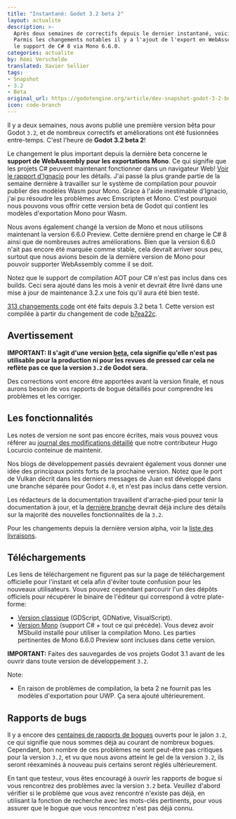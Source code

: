 ```yaml
---
title: "Instantané: Godot 3.2 beta 2"
layout: actualite
description: >-
  Après deux semaines de correctifs depuis le dernier instantané, voici Godot 3.2 beta 2.
  Parmis les changements notables il y a l'ajout de l'export en WebAssembly pour les versions Mono ainsi que
  le support de C# 8 via Mono 6.6.0.
categories: actualite
by: Rémi Verschelde 
translated: Xavier Sellier
tags:
- Snapshot
- 3.2
- Beta
original_url: https://godotengine.org/article/dev-snapshot-godot-3-2-beta-2
icon: code-branch
---
```

Il y a deux semaines, nous avons publié une première version bêta pour Godot `3.2`, et de nombreux correctifs et améliorations ont été fusionnées entre-temps. C'est l'heure de **Godot 3.2 beta 2**!

Le changement le plus important depuis la dernière beta concerne le **support de WebAssembly pour les exportations Mono**. Ce qui signifie que les projets C# peuvent maintenant fonctionner dans un navigateur Web! [Voir le rapport d'Ignacio](/actualite-csharpprogressreport/) pour les détails. J'ai passé la plus grande partie de la semaine dernière à travailler sur le système de compilation pour pouvoir publier des modèles Wasm pour Mono. Gràce à l'aide inestimable d'Ignacio, j'ai pu résoudre les problèmes avec Emscripten et Mono. C'est pourquoi nous pouvons vous offrir cette version beta de Godot qui contient les modèles d'exportation Mono pour Wasm.

Nous avons également changé la version de Mono et nous utilisons maintenant la version 6.6.0 Preview. Cette dernière prend en charge le C# 8 ainsi que de nombreuses autres améliorations. Bien que la version 6.6.0 n'ait pas encore été marquée comme stable, cela devrait arriver sous peu, surtout que nous avions besoin de la dernière version de Mono pour pouvoir supporter WebAssembly comme il se doit.

Notez que le support de compilation AOT pour C# n'est pas inclus dans ces builds. Ceci sera ajouté dans les mois à venir et devrait être livré dans une mise à jour de maintenance 3.2.x une fois qu'il aura été bien testé.

[313 changements code](https://github.com/godotengine/godot/compare/077b5f6c2c06bb2c0af525ee25f87e0db719f9d2...b7ea22c5d203da1b592a743a4c893de25cd34408) ont été faits depuis 3.2 beta 1. Cette version est compilée à partir du changement de code [b7ea22c](https://github.com/godotengine/godot/commit/b7ea22c5d203da1b592a743a4c893de25cd34408).

## Avertissement
**IMPORTANT: Il s'agit d'une version [beta](https://en.wikipedia.org/wiki/Software_release_life_cycle#Beta), cela signifie qu'elle n'est pas utilisable pour la production ni pour les revues de pressed car cela ne reflète pas ce que la version `3.2` de Godot sera.**

Des corrections vont encore être apportées avant la version finale, et nous aurons besoin de vos rapports de bogue détaillés pour comprendre les problèmes et les corriger.

## Les fonctionnalités
Les notes de version ne sont pas encore écrites, mais vous pouvez vous référer au [journal des modifications détaillé](https://gist.github.com/Calinou/49aefe52ce8f67ffa3f743932123d14f) que notre contributeur Hugo Locurcio conteinue de maintenir.

Nos blogs de développement passés devraient également vous donner une idée des principaux points forts de la prochaine version. Notez que le port de Vulkan décrit dans les derniers messages de Juan est développé dans une branche séparée pour Godot `4.0`, et n'est pas inclus dans cette version.

Les rédacteurs de la documentation travaillent d'arrache-pied pour tenir la documentation à jour, et la [dernière branche](https://docs.godotengine.org/fr/latest/) devrait déjà inclure des détails sur la majorité des nouvelles fonctionnalités de la `3.2`.

Pour les changements depuis la dernière version alpha, voir la [liste des livraisons](https://github.com/godotengine/godot/compare/077b5f6c2c06bb2c0af525ee25f87e0db719f9d2...b7ea22c5d203da1b592a743a4c893de25cd34408).

## Téléchargements
Les liens de téléchargement ne figurent pas sur la page de téléchargement officielle pour l'instant et cela afin d'éviter toute confusion pour les nouveaux utilisateurs. Vous pouvez cependant parcourir l'un des dépôts officiels pour récupérer le binaire de l'éditeur qui correspond à votre plate-forme:

- [Version classique](https://downloads.tuxfamily.org/godotengine/3.2/beta2/) (GDScript, GDNative, VisualScript).
- [Version Mono](https://downloads.tuxfamily.org/godotengine/3.2/beta2/mono/) (support C# + tout ce qui précède). Vous devez avoir MSbuild installé pour utiliser la compilation Mono. Les parties pertinentes de Mono 6.6.0 Preview sont incluses dans cette version.

**IMPORTANT:** Faites des sauvegardes de vos projets Godot 3.1 avant de les ouvrir dans toute version de développement `3.2`.

Note:
- En raison de problèmes de compilation, la beta 2 ne fournit pas les modèles d'exportation pour UWP. Ça sera ajouté ultérieurement.

## Rapports de bugs
Il y a encore des [centaines de rapports de bogues](https://github.com/godotengine/godot/issues?utf8=%E2%9C%93&q=is%3Aopen+is%3Aissue+milestone%3A3.2+label%3Abug+) ouverts pour le jalon `3.2`, ce qui signifie que nous sommes déjà au courant de nombreux bogues. Cependant, bon nombre de ces problèmes ne sont peut-être pas critiques pour la version `3.2`, et vu que nous avons atteint le gel de la version `3.2`, ils seront réexaminés à nouveau puis certains seront réglés ultérieurement.

En tant que testeur, vous êtes encouragé à ouvrir les rapports de bogue si vous rencontrez des problèmes avec la version `3.2` beta. Veuillez d'abord vérifier si le problème que vous avez rencontré n'existe pas déjà, en utilisant la fonction de recherche avec les mots-clés pertinents, pour vous assurer que le bogue que vous rencontrez n'est pas déjà connu.
